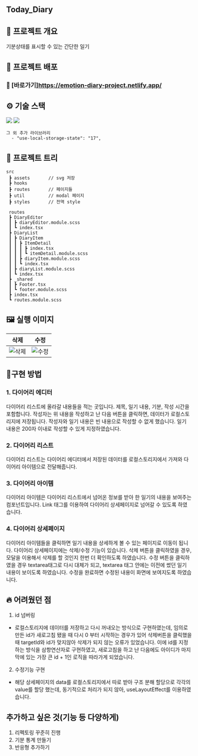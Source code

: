 ## Today_Diary

## 📜 프로젝트 개요
기분상태를 표시할 수 있는 간단한 일기

## 🔗 프로젝트 배포

### 🔗 [바로가기]https://emotion-diary-project.netlify.app/

## ⚙ 기술 스택
  <img src="https://img.shields.io/badge/TypeScript-v4.4.2-blue"/>
  <img src="https://img.shields.io/badge/React-v18.1.0-blue"/>

```
그 외 추가 라이브러리
  - "use-local-storage-state": "17",
```

## 🎄 프로젝트 트리

```
src
 ┣ assets       // svg 저장
 ┣ hooks        
 ┣ routes       // 페이지들
 ┣ util         // modal 페이지
 ┣ styles       // 전역 style
 
 routes
 ┣ DiaryEditor
 ┃ ┣ diaryEditor.module.scss
 ┃ ┗ index.tsx
 ┣ DiaryList
 ┃ ┣ DiaryItem
 ┃ ┃ ┣ ItemDetail
 ┃ ┃ ┃ ┣ index.tsx
 ┃ ┃ ┃ ┗ itemDetail.module.scss
 ┃ ┃ ┣ diaryItem.module.scss
 ┃ ┃ ┗ index.tsx
 ┃ ┣ diaryList.module.scss
 ┃ ┗ index.tsx
 ┣ _shared
 ┃ ┣ Footer.tsx
 ┃ ┗ footer.module.scss
 ┣ index.tsx
 ┗ routes.module.scss
```

## 🖼 실행 이미지
|삭제|수정|
|:---:|:---:|
|![삭제](https://user-images.githubusercontent.com/79175916/175512788-b5d528a2-e623-4558-bbe1-3c876149e3ab.gif)|![수정](https://user-images.githubusercontent.com/79175916/175512851-bd97cafb-c1c1-4b46-ba39-b8fdb3e677f4.gif)|

## 🔧구현 방법
### 1. 다이어리 에디터

  다이어리 리스트에 올라갈 내용들을 적는 곳입니다. 제목, 일기 내용, 기분, 작성 시간을 포함합니다.
  작성자는 위 내용을 작성하고 난 다음 버튼을 클릭하면, 데이터가 로컬스토리지에 저장됩니다.
  작성자와 일기 내용은 빈 내용으로 작성할 수 없게 했습니다.
  일기 내용은 200자 이내로 작성할 수 있게 지정하였습니다.

### 2. 다이어리 리스트
  다이어리 리스트는 다이어리 에디터에서 저장된 데이터를 로컬스토리지에서 가져와 다이어리 아이템으로 전달해줍니다.

### 3. 다이어리 아이템
  다이어리 아이템은 다이어리 리스트에서 넘어온 정보를 받아 한 일기의 내용을 보여주는 컴포넌트입니다.
  Link 태그를 이용하여 다이어리 상세페이지로 넘어갈 수 있도록 하였습니다.
  
### 4. 다이어리 상세페이지
  다이어리 아이템들을 클릭하면 일기 내용을 상세하게 볼 수 있는 페이지로 이동이 됩니다. 다이어리 상세페이지에는 삭제/수정 기능이 있습니다.
  삭제 버튼을 클릭하였을 경우, 모달을 이용해서 삭제를 할 것인지 한번 더 확인하도록 하였습니다. 수정 버튼을 클릭하였을 경우 textarea태그로 다시 대체가 되고,
  textarea 태그 안에는 이전에 썼던 일기 내용이 보이도록 하였습니다. 수정을 완료하면 수정된 내용이 화면에 보여지도록 하였습니다.
  

## 🔥 어려웠던 점
1.  id 넘버링
- 로컬스토리지에 데이터를 저장하고 다시 꺼내오는 방식으로 구현하였는데, 임의로 만든 id가 새로고침 됐을 때 다시 0 부터 시작하는 경우가 있어 삭제버튼을 클릭했을 때 targetId와 id가 맞지않아 삭제가 되지 않는 오류가 있었습니다. 이에 id를 지정하는 방식을 삼항연산자로 구현하였고, 새로고침을 하고 난 다음에도 아이디가 마지막에 있는 가장 큰 id + 1인 로직을 따라가게 되었습니다.

2. 수정기능 구현
- 해당 상세페이지의 data를 로컬스토리지에서 따로 받아 구조 분해 할당으로 각각의 value를 할당 했는데, 동기적으로 처리가 되지 않아, useLayoutEffect를 이용하였습니다.

## 추가하고 싶은 것(기능 등 다양하게)
1. 리펙토링 꾸준히 진행
2. 기분 통계 만들기
3. 반응형 추가하기
